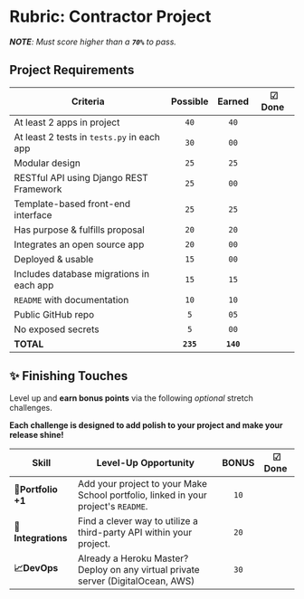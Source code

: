 # Rubric: Contractor Project

_**NOTE**: Must score higher than a **`70%`** to pass._

## Project Requirements

| Criteria                                   | Possible  |  Earned   | ☑ Done ️ |
| ------------------------------------------ | :-------: | :-------: | :------: |
| At least 2 apps in project                 |   `40`    |   `40`    |          |
| At least 2 tests in `tests.py` in each app |   `30`    |   `00`    |          |
| Modular design                             |   `25`    |   `25`    |          |
| RESTful API using Django REST Framework    |   `25`    |   `00`    |          |
| Template-based front-end interface         |   `25`    |   `25`    |          |
| Has purpose & fulfills proposal            |   `20`    |   `20`    |          |
| Integrates an open source app              |   `20`    |   `00`    |          |
| Deployed & usable                          |   `15`    |   `00`    |          |
| Includes database migrations in each app   |   `15`    |   `15`    |          |
| `README` with documentation                |   `10`    |   `10`    |          |
| Public GitHub repo                         |    `5`    |   `05`    |          |
| No exposed secrets                         |    `5`    |   `00`    |          |
| **TOTAL**                                  | **`235`** | **`140`** |          |

## ✨ Finishing Touches

Level up and **earn bonus points** via the following _optional_ stretch challenges.

**Each challenge is designed to add polish to your project and make your release shine!**

| Skill              | Level-Up Opportunity                                                               | BONUS | ☑ Done ️ |
| ------------------ | ---------------------------------------------------------------------------------- | :---: | :------: |
| **🎉Portfolio +1** | Add your project to your Make School portfolio, linked in your project's `README`. | `10`  |          |
| **🔌Integrations** | Find a clever way to utilize a third-party API within your project.                | `20`  |          |
| **📈DevOps**       | Already a Heroku Master? Deploy on any virtual private server (DigitalOcean, AWS)  | `30`  |          |
